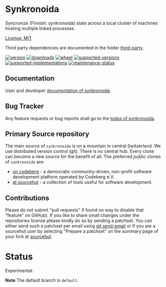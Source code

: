 # Synkronoida

Syncronize (Finnish: synkronoida) state across a local cluster of machines hosting multiple linked processes.

[License: MIT](https://git.sr.ht/~sthagen/synkronoida/tree/default/item/LICENSE)

Third party dependencies are documented in the folder [third-party](docs/third-party/README.md).

[![version](https://img.shields.io/pypi/v/synkronoida.svg?style=flat)](https://pypi.python.org/pypi/synkronoida/)
[![downloads](https://pepy.tech/badge/synkronoida/month)](https://pepy.tech/project/synkronoida)
[![wheel](https://img.shields.io/pypi/wheel/synkronoida.svg?style=flat)](https://pypi.python.org/pypi/synkronoida/)
[![supported-versions](https://img.shields.io/pypi/pyversions/synkronoida.svg?style=flat)](https://pypi.python.org/pypi/synkronoida/)
[![supported-implementations](https://img.shields.io/pypi/implementation/synkronoida.svg?style=flat)](https://pypi.python.org/pypi/synkronoida/)
[![maintenance-status](https://img.shields.io/github/commit-activity/y/sthagen/synkronoida.svg?style=flat)](https://git.sr.ht/~sthagen/synkronoida/log)

## Documentation

User and developer [documentation of synkronoida](https://codes.dilettant.life/docs/synkronoida).

## Bug Tracker

Any feature requests or bug reports shall go to the [todos of synkronoida](https://todo.sr.ht/~sthagen/synkronoida).

## Primary Source repository

The main source of `synkronoida` is on a mountain in central Switzerland.
We use distributed version control (git).
There is no central hub.
Every clone can become a new source for the benefit of all.
The preferred public clones of `synkronoida` are:

* [on codeberg](https://codeberg.org/sthagen/synkronoida) - a democratic community-driven, non-profit software development platform operated by Codeberg e.V.
* [at sourcehut](https://git.sr.ht/~sthagen/synkronoida) - a collection of tools useful for software development.

## Contributions

Please do not submit "pull requests" (I found no way to disable that "feature" on GitHub).
If you like to share small changes under the repositories license please kindly do so by sending a patchset.
You can either send such a patchset per email using [git send-email](https://git-send-email.io) or
if you are a sourcehut user by selecting "Prepare a patchset" on the summary page of your fork at [sourcehut](https://git.sr.ht/).

# Status

Experimental.

**Note** The default branch is `default`.
